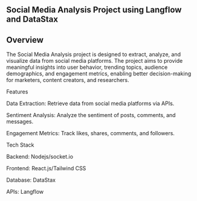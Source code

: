 ## Social Media Analysis Project using Langflow and DataStax

## Overview

The Social Media Analysis project is designed to extract, analyze, and visualize data from social media platforms. The project aims to provide meaningful insights into user behavior, trending topics, audience demographics, and engagement metrics, enabling better decision-making for marketers, content creators, and researchers.

Features

Data Extraction: Retrieve data from social media platforms via APIs.

Sentiment Analysis: Analyze the sentiment of posts, comments, and messages.

Engagement Metrics: Track likes, shares, comments, and followers.

Tech Stack

Backend: Nodejs/socket.io

Frontend: React.js/Tailwind CSS

Database: DataStax

APIs: Langflow


